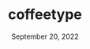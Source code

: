 ---
title: "coffeetype"
description: "A minimalist typing test built using Java Swing."
# The name of the file is used to generate the pretty link

# Relative path inside "public" folder
previewImage: ""

tags:
- Featured
- UI/UX Design
- App Development

order: 0

links:
- name: Example Link
  url: https://google.com

date: September 20, 2022

wideContent: false
---